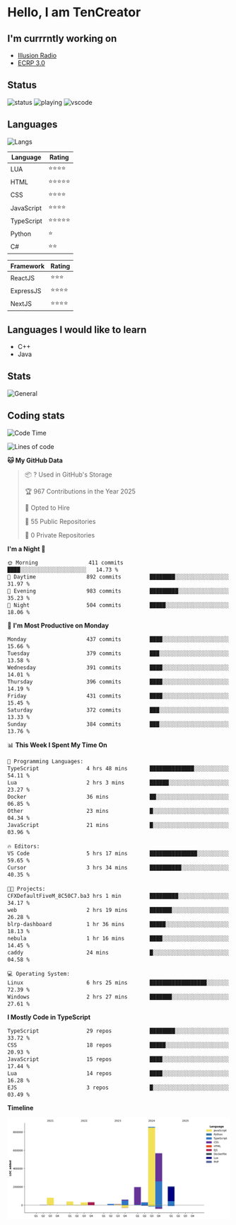 # Hello, I am TenCreator

## I'm currrntly working on
- [Illusion Radio](https://illusionradio.co.uk/)
- [ECRP 3.0](http://github.com/Emerald-Coast-Roleplay/)

## Status
![status](https://api.statusbadges.me/badge/status/518334475038359555?simple=true&style=for-the-badge)
![playing](https://api.statusbadges.me/badge/playing/518334475038359555?style=for-the-badge)
![vscode](https://api.statusbadges.me/badge/vscode/518334475038359555?style=for-the-badge)

## Languages
![Langs](https://github-readme-stats.vercel.app/api/top-langs/?username=tencreator&layout=compact&theme=radical)


|Language|Rating|
|--------|------|
|LUA|⭐️⭐️⭐️⭐️|
|HTML|⭐️⭐️⭐️⭐️⭐️|
|CSS|⭐️⭐️⭐️⭐️|
|JavaScript|⭐️⭐️⭐️⭐️|
|TypeScript|⭐️⭐️⭐️⭐️⭐️|
|Python|⭐️|
|C#|⭐️⭐️ |

|Framework|Rating|
|--------|------|
|ReactJS|⭐️⭐️⭐|
|ExpressJS|⭐️⭐️⭐️⭐️|
|NextJS|⭐️⭐️⭐⭐️|

## Languages I would like to learn
- C++
- Java

## Stats
![General](https://github-readme-stats.vercel.app/api?username=tencreator&show_icons=true&theme=radical)

## Coding stats

<!--START_SECTION:waka-->
![Code Time](http://img.shields.io/badge/Code%20Time-485%20hrs%206%20mins-blue)

![Lines of code](https://img.shields.io/badge/From%20Hello%20World%20I%27ve%20Written-2.1%20million%20lines%20of%20code-blue)

**🐱 My GitHub Data** 

> 📦 ? Used in GitHub's Storage 
 > 
> 🏆 967 Contributions in the Year 2025
 > 
> 💼 Opted to Hire
 > 
> 📜 55 Public Repositories 
 > 
> 🔑 0 Private Repositories 
 > 
**I'm a Night 🦉** 

```text
🌞 Morning                411 commits         ████░░░░░░░░░░░░░░░░░░░░░   14.73 % 
🌆 Daytime                892 commits         ████████░░░░░░░░░░░░░░░░░   31.97 % 
🌃 Evening                983 commits         █████████░░░░░░░░░░░░░░░░   35.23 % 
🌙 Night                  504 commits         █████░░░░░░░░░░░░░░░░░░░░   18.06 % 
```
📅 **I'm Most Productive on Monday** 

```text
Monday                   437 commits         ████░░░░░░░░░░░░░░░░░░░░░   15.66 % 
Tuesday                  379 commits         ███░░░░░░░░░░░░░░░░░░░░░░   13.58 % 
Wednesday                391 commits         ████░░░░░░░░░░░░░░░░░░░░░   14.01 % 
Thursday                 396 commits         ████░░░░░░░░░░░░░░░░░░░░░   14.19 % 
Friday                   431 commits         ████░░░░░░░░░░░░░░░░░░░░░   15.45 % 
Saturday                 372 commits         ███░░░░░░░░░░░░░░░░░░░░░░   13.33 % 
Sunday                   384 commits         ███░░░░░░░░░░░░░░░░░░░░░░   13.76 % 
```


📊 **This Week I Spent My Time On** 

```text
💬 Programming Languages: 
TypeScript               4 hrs 48 mins       ██████████████░░░░░░░░░░░   54.11 % 
Lua                      2 hrs 3 mins        ██████░░░░░░░░░░░░░░░░░░░   23.27 % 
Docker                   36 mins             ██░░░░░░░░░░░░░░░░░░░░░░░   06.85 % 
Other                    23 mins             █░░░░░░░░░░░░░░░░░░░░░░░░   04.34 % 
JavaScript               21 mins             █░░░░░░░░░░░░░░░░░░░░░░░░   03.96 % 

🔥 Editors: 
VS Code                  5 hrs 17 mins       ███████████████░░░░░░░░░░   59.65 % 
Cursor                   3 hrs 34 mins       ██████████░░░░░░░░░░░░░░░   40.35 % 

🐱‍💻 Projects: 
CFXDefaultFiveM_8C50C7.ba3 hrs 1 min         █████████░░░░░░░░░░░░░░░░   34.17 % 
web                      2 hrs 19 mins       ███████░░░░░░░░░░░░░░░░░░   26.28 % 
blrp-dashboard           1 hr 36 mins        █████░░░░░░░░░░░░░░░░░░░░   18.13 % 
nebula                   1 hr 16 mins        ████░░░░░░░░░░░░░░░░░░░░░   14.45 % 
caddy                    24 mins             █░░░░░░░░░░░░░░░░░░░░░░░░   04.58 % 

💻 Operating System: 
Linux                    6 hrs 25 mins       ██████████████████░░░░░░░   72.39 % 
Windows                  2 hrs 27 mins       ███████░░░░░░░░░░░░░░░░░░   27.61 % 
```

**I Mostly Code in TypeScript** 

```text
TypeScript               29 repos            ████████░░░░░░░░░░░░░░░░░   33.72 % 
CSS                      18 repos            █████░░░░░░░░░░░░░░░░░░░░   20.93 % 
JavaScript               15 repos            ████░░░░░░░░░░░░░░░░░░░░░   17.44 % 
Lua                      14 repos            ████░░░░░░░░░░░░░░░░░░░░░   16.28 % 
EJS                      3 repos             █░░░░░░░░░░░░░░░░░░░░░░░░   03.49 % 
```



**Timeline**

![Lines of Code chart](https://raw.githubusercontent.com/tencreator/tencreator/main/assets/bar_graph.png)


<!--END_SECTION:waka-->
